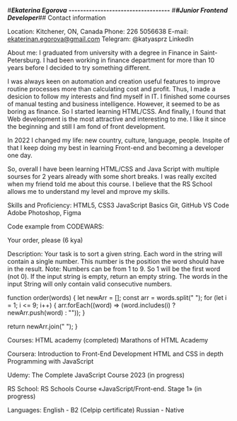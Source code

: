#**_Ekaterina Egorova_**
**-----------------------------------** #**_#Junior Frontend Developer_**##
Contact information

Location: Kitchener, ON, Canada
Phone: 226 5056638
E-mail: ekaterinan.egorova@gmail.com
Telegram: @katyasprz
LinkedIn

About me:
I graduated from university with a degree in Finance in Saint-Petersburg. I had been working in finance department for more than 10 years before I decided to try something different.

I was always keen on automation and creation useful features to improve routine processes more than calculating cost and profit. Thus, I made a desicion to follow my interests and find myself in IT. I finished some courses of manual testing and business intelligence. However, it seemed to be as boring as finance. So I started learning HTML/CSS. And finally, I found that Web development is the most attractive and interesting to me. I like it since the beginning and still I am fond of front development.

In 2022 I changed my life: new country, culture, language, people. Inspite of that I keep doing my best in learning Front-end and becoming a developer one day.

So, overall I have been learning HTML/CSS and Java Script with multiple sourses for 2 years already with some short breaks. I was really excited when my friend told me about this course. I believe that the RS School allows me to understand my level and mprove my skills.

Skills and Proficiency:
HTML5, CSS3
JavaScript Basics
Git, GitHub
VS Code
Adobe Photoshop, Figma

Code example from CODEWARS:

Your order, please (6 kya)

Description:
Your task is to sort a given string. Each word in the string will contain a single number. This number is the position the word should have in the result.
Note: Numbers can be from 1 to 9. So 1 will be the first word (not 0).
If the input string is empty, return an empty string. The words in the input String will only contain valid consecutive numbers.

function order(words) {
let newArr = [];
const arr = words.split(" ");
for (let i = 1; i <= 9; i++) {
arr.forEach((word) => (word.includes(i) ? newArr.push(word) : ""));
}

return newArr.join(" ");
}

Courses:
HTML academy (completed)
Marathons of HTML Academy

Coursera:
Introduction to Front-End Development
HTML and CSS in depth
Programming with JavaScript

Udemy:
The Complete JavaScript Course 2023 (in progress)

RS School:
RS Schools Course «JavaScript/Front-end. Stage 1» (in progress)

Languages:
English - B2 (Celpip certificate)
Russian - Native
